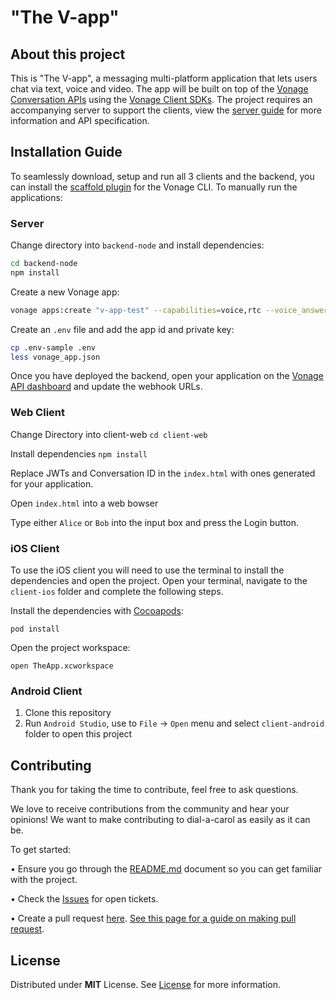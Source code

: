 # "The V-app"

## About this project

This is "The V-app", a messaging multi-platform application that lets users chat via text, voice and video. The app will be built on top of the [Vonage Conversation APIs](https://developer.nexmo.com/conversation/overview) using the [Vonage Client SDKs](https://developer.nexmo.com/client-sdk/overview). The project requires an accompanying server to support the clients, view the [server guide](server.md) for more information and API specification.

## Installation Guide

To seamlessly download, setup and run all 3 clients and the backend, you can install the [scaffold plugin](https://developer.vonage.com/blog/22/08/25/introducing-the-vonage-client-sdk-v-app-demo-projects#the-vonage-cli-scaffold-plugin) for the Vonage CLI. To manually run the applications:

### Server

Change directory into `backend-node` and install dependencies:

```sh
cd backend-node
npm install
```

Create a new Vonage app:

```sh
vonage apps:create "v-app-test" --capabilities=voice,rtc --voice_answer_url=https://example.com/voice/answer --voice_event_url=https://example.com/voice/events --rtc_event_url=https://example.com/rtc/events
```

Create an `.env` file and add the app id and private key:

```sh
cp .env-sample .env
less vonage_app.json
```

Once you have deployed the backend, open your application on the [Vonage API dashboard](https://dashboard.nexmo.com) and update the webhook URLs.


### Web Client

Change Directory into client-web
`cd client-web`

Install dependencies
`npm install`

Replace JWTs and Conversation ID in the `index.html` with ones generated for your application.

Open `index.html` into a web bowser

Type either `Alice` or `Bob` into the input box and press the Login button.

### iOS Client

To use the iOS client you will need to use the terminal to install the dependencies and open the project.
Open your terminal, navigate to the `client-ios` folder and complete the following steps.

Install the dependencies with [Cocoapods](https://cocoapods.org):

`pod install`

Open the project workspace:

`open TheApp.xcworkspace`


### Android Client

1. Clone this repository
2. Run `Android Studio`, use to `File` -> `Open` menu and select `client-android` folder to open this project


## Contributing

Thank you for taking the time to contribute, feel free to ask questions.

We love to receive contributions from the community and hear your opinions! We want to make contributing to dial-a-carol as easily as it can be.

To get started:

•	Ensure you go through the [README.md](https://github.com/nexmo-community/clientsdk-the-v-app/blob/main/README.md) document so you can get familiar with the project.

•	Check the [Issues](https://github.com/nexmo-community/clientsdk-the-v-app/issues) for open tickets.

•	Create a pull request [here](https://github.com/nexmo-community/clientsdk-the-v-app/pulls). [See this page for a guide on making pull request](https://docs.github.com/en/free-pro-team@latest/github/collaborating-with-issues-and-pull-requests/creating-a-pull-request).


## License
Distributed under **MIT** License. See [License](https://github.com/nexmo-community/clientsdk-the-v-app/blob/main/LICENSE) for more information.

